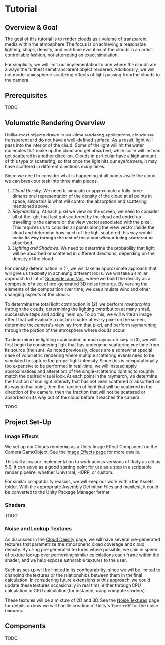 # Tutorial

## Overview & Goal

The goal of this tutorial is to render clouds as a volume of transparent media
within the atmosphere. The focus is on achieving a reasonable lighting, shape,
density, and real-time evolution of the clouds in an artist-controllable
fashion, not attempting an exact simulation.

For simplicity, we will limit our implementation to one where the clouds are
always the furthest semitransparent object rendered. Additionally, we will not
model atmospheric scattering effects of light passing from the clouds to the
camera.

## Prerequisites

TODO

## Volumetric Rendering Overview

Unlike most objects drawn in real-time rendering applications, clouds are
transparent and do not have a well-defined surface. As a result, light will
pass into the interior of the cloud. Some of the light will hit the water
molecules that make up the cloud and get absorbed, while some will instead get
scattered in another direction. Clouds in particular have a high amount of this
type of scattering, so that once the light hits our eye/camera, it may have
scattered in different directions many times.

Since we need to consider what is happening at all points _inside_ the cloud,
we can break our task into three main pieces.
1. _Cloud Density_. We need to simulate or approximate a fully three-dimensional representation
of the density of the cloud at all points in space, since this is what will
control the absorption and scattering mentioned above.
2. _Raymarching_. At each pixel we view on the screen, we need to consider all of the
light that last got scattered by the cloud and ended up travelling to the
camera on the view vector associated with the pixel. This requires us to consider
all points along the view vector inside the cloud and determine how much of the
light scattered this way would make its way through the rest of the cloud
_without_ being scattered or absorbed.
3. _Lighting and Shadows_. We need to determine the probability that light will be absorbed or
scattered in different directions, depending on the density of the cloud.

For density determination in (1), we will take an approximate approach that will
give us flexibility in achieving different looks. We will take a similar
approach to that of
[Schneider and Vos](https://www.guerrilla-games.com/read/nubis-authoring-real-time-volumetric-cloudscapes-with-the-decima-engine),
where we build the density as a composite of a set of pre-generated 3D noise
textures. By varying the elements of the composition over time, we can simulate
wind and other changing aspects of the clouds.

To determine the total light contribution in (2), we perform
[_raymarching_](https://en.wikipedia.org/wiki/Volume_ray_casting)
through the clouds, determining the lighting contribution at many small,
successive steps and adding them up. To do this, we will write an image effect
that will evaluate a custom shader at every pixel on the screen, determine the
camera's view ray from that pixel, and perform raymarching through the portion
of the atmosphere where clouds occur.

To determine the lighting contribution at each raymarch step in (3), we will
first begin by considering light that has undergone scattering _one_ time from
its source (the sun). As noted previously, clouds are a somewhat special case
of volumetric rendering where multiple scattering events need to be simulated
to capture the proper light intensity. Since this is computationally too
expensive to be performed in real-time, we will instead apply approximations and
alterations of the single-scattering lighting to roughly match the desired
visual look. At each point in the raymarch, we determine the fraction of sun
light intensity that has not been scattered or absorbed on its way to that point,
then the fraction of light that will be scattered in the direction of the camera,
then the fraction that will not be scattered or absorbed on its way out of the
cloud before it reaches the camera.

TODO

## Project Set-Up

### Image Effects

We set up our Clouds rendering as a Unity Image Effect Component on the Camera
GameObject. See the [Image Effects page](ImageEffects/ImageEffects.md) for more
details.

This will allow our implementation to work across versions of Unity as old as
5.6. It can serve as a good starting point for use as a step in a scriptable
render pipeline, whether Universal, HDRP, or custom.

For similar compatibility reasons, we will keep our work within the Assets
folder. With the appropriate Assembly Definition Files and manifest, it could be
converted to the Unity Package Manager format.

### Shaders

TODO

### Noise and Lookup Textures

As discussed in the [Cloud Density](CloudDensity/CloudDensity.md) page, we
will have several pre-generated textures that parametrize the atmospheric cloud
coverage and cloud density. By using pre-generated textures where possible, we
gain in speed of texture lookup over performing similar calculations each frame
within the shader, and we help expose authorable textures to the user.

Such as set-up will be limited in its configurability, since we will be limited
to changing the textures or the relationships between them in the final
calculation. In considering future extensions to this approach, we could
update these textures occasionally in real time, either through CPU calculation
or GPU calculation (for instance, using compute shaders).

These textures will be a mixture of 2D and 3D. See the
[Noise Textures](CloudDensity/NoiseTextures/NoiseTextures.md) page for details
on how we will handle creation of Unity's `Texture3D` for the noise textures.

## Components

TODO
